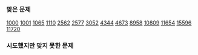 ### 맞은 문제
[1000](./1000번~1099번/1000번%20-%20A+B) 
[1001](./1000번~1099번/1001번%20-%20A-B) 
[1065](./1000번~1099번/1065번%20-%20한수) 
[1110](./1100번~1199번/1110번%20-%20더하기%20사이클) 
[2562](./2500번~2599번/2562번%20-%20최댓값) 
[2577](./2500번~2599번/2577번%20-%20숫자의%20개수) 
[3052](./3000번~3099번/3052번%20-%20나머지) 
[4344](./4300번~4399번/4344번%20-%20평균은%20넘겠지) 
[4673](./4600번~4699번/4673번%20-%20셀프%20넘버) 
[8958](./8900번~8999번/8958번%20-%20OX퀴즈) 
[10809](./10800번~10899번/10809번%20-%20알파벳%20찾기) 
[11654](./11600번~11699번/11654번%20-%20아스키%20코드) 
[15596](./15500번~15599번/15596번%20-%20정수%20N개의%20합) 
[11720](./11700번~11799번/11720번%20-%20숫자의%20합) 
<!--Solved-->
### 시도했지만 맞지 못한 문제
<!--Tried-->
